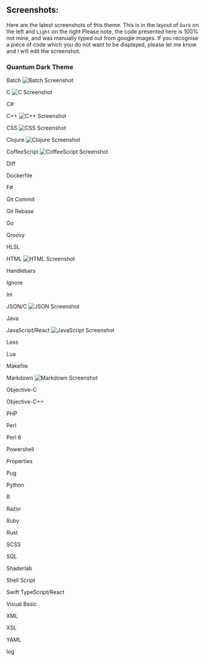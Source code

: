## Screenshots:

Here are the latest screenshots of this theme. This is in the layout of `Dark` on the left and `Light` on the right
Please note, the code presented here is 100% not mine, and was manually typed out from google images. If you recognise a piece of code which you do not want to be displayed, please let me know and I will edit the screenshot.

### Quantum Dark Theme

Batch
![Batch Screenshot](https://github.com/beastdestroyer/vscode-firefox-quantum-themes/blob/master/test%20files/screenshots/bat.png)

C
![C Screenshot](https://github.com/beastdestroyer/vscode-firefox-quantum-themes/blob/master/test%20files/screenshots/c.png)

C#

C++
![C++ Screenshot](https://github.com/beastdestroyer/vscode-firefox-quantum-themes/blob/master/test%20files/screenshots/cpp.png)

CSS
![CSS Screenshot](https://github.com/beastdestroyer/vscode-firefox-quantum-themes/blob/master/test%20files/screenshots/css.png)

Clojure
![Clojure Screenshot](https://github.com/beastdestroyer/vscode-firefox-quantum-themes/blob/master/test%20files/screenshots/clojure.png)

CoffeeScript
![CoffeeScript Screenshot](https://github.com/beastdestroyer/vscode-firefox-quantum-themes/blob/master/test%20files/screenshots/coffee.png)

Diff

Dockerfile

F#

Git Commit

Git Rebase

Go

Groovy

HLSL

HTML
![HTML Screenshot](https://github.com/beastdestroyer/vscode-firefox-quantum-themes/blob/master/test%20files/screenshots/html.png)

Handlebars

Ignore

Ini

JSON/C
![JSON Screenshot](https://github.com/beastdestroyer/vscode-firefox-quantum-themes/blob/master/test%20files/screenshots/json.png)

Java

JavaScript/React
![JavaScript Screenshot](https://github.com/beastdestroyer/vscode-firefox-quantum-themes/blob/master/test%20files/screenshots/js.png)

Less

Lua

Makefile

Markdown
![Markdown Screenshot](https://github.com/beastdestroyer/vscode-firefox-quantum-themes/blob/master/test%20files/screenshots/md.png)

Objective-C

Objective-C++

PHP

Perl

Perl 6

Powershell

Properties

Pug

Python

R

Razor

Ruby

Rust

SCSS

SQL

Shaderlab

Shell Script

Swift
TypeScript/React

Visual Basic

XML

XSL

YAML

log

